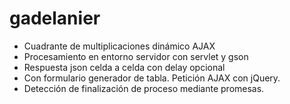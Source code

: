 # gadelanier
* Cuadrante de multiplicaciones dinámico AJAX
* Procesamiento en entorno servidor con servlet y gson
* Respuesta json celda a celda con delay opcional
* Con formulario generador de tabla. Petición AJAX con jQuery.
* Detección de finalización de proceso mediante promesas.
